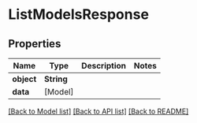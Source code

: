 # ListModelsResponse

## Properties
Name | Type | Description | Notes
------------ | ------------- | ------------- | -------------
**object** | **String** |  | 
**data** | [Model] |  | 

[[Back to Model list]](../README.md#documentation-for-models) [[Back to API list]](../README.md#documentation-for-api-endpoints) [[Back to README]](../README.md)


